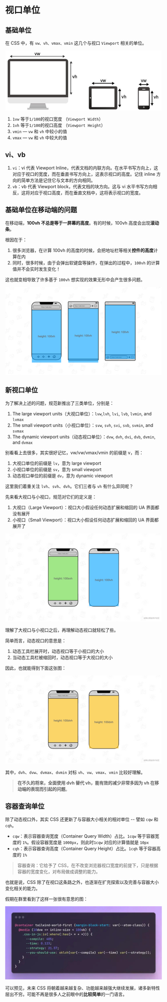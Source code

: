 # 视口单位

## 基础单位

在 CSS 中，有 `vw、vh、vmax、vmin` 这几个与视口 `Viewport` 相关的单位。

![图片](./assets/640.png)

1. `1vw` 等于`1/100`的视口宽度 （`Viewport Width`）
2. `1vh` 等于`1/100`的视口高度 （`Viewport Height`）
3. `vmin` — `vw` 和 `vh` 中较小的值
4. `vmax` — `vw` 和 `vh` 中较大的值

## vi、vb

1. `vi`：vi 代表 Viewport Inline，代表文档的内联方向。在水平书写方向上，这对应于视口的宽度，而在垂直书写方向上，这表示视口的高度。记住 inline 方向的简单方法是记住它与文本的方向相同。
2. `vb`：vb 代表 Viewport block，代表文档的块方向。这与 vi 水平书写方向相反，这将对应于视口高度，而在垂直文档中，这将表示视口的宽度。

## 基础单位在移动端的问题

在移动端，**100vh 不总是等于一屏幕的高度**。有的时候，100vh 高度会出现**滚动条**。

根因在于：

1. 很多浏览器，在计算 100vh 的高度的时候，会把地址栏等相关**控件的高度**计算在内
2. 同时，很多时候，由于会弹出软键盘等操作，在弹出的过程中，`100vh` 的计算值并不会实时发生变化！

这也就变相导致了许多基于 `100vh` 想实现的效果无形中会产生很多问题。

![图片](./assets/640-1710504946142-3.png)

## 新视口单位

为了解决上述的问题，规范新推出了三类单位，分别是：

1. The large viewport units（大视口单位）：`lvw`,`lvh`, `lvi`, `lvb`, `lvmin`, and `lvmax`
2. The small viewport units（小视口单位）：`svw`, `svh`, `svi`, `svb`, `svmin`, and `svmax`
3. The dynamic viewport units（动态视口单位）：`dvw`, `dvh`, `dvi`, `dvb`, `dvmin`, and `dvmax`

别看看上去很多，其实很好记忆，vw/vw/vmax/vmin 的前缀是 v，而：

1. 大视口单位的前缀是 `lv`，意为 large viewport
2. 小视口单位的前缀是 `sv`，意为 small viewport
3. 动态视口单位的前缀是 `dv`，意为 dynamic viewport

这里我们着重关注 `lvh`、`svh`、`dvh`。它们三者与 `vh` 有什么异同呢？

先来看大视口与小视口，规范对它们的定义是：

1. 大视口（Large Viewport）：视口大小假设任何动态扩展和缩回的 UA 界面都没有展开
2. 小视口（Small Viewport）：视口大小假设任何动态扩展和缩回的 UA 界面都展开了

![图片](./assets/640-1710506136962-6.png)

理解了大视口与小视口之后，再理解动态视口就轻松了些。

简单而言，动态视口的意思是：

1. 动态工具栏展开时，动态视口等于小视口的大小
2. 当动态工具栏被缩回时，动态视口等于大视口的大小

因此，也就能得到下面这张图：

![图片](./assets/640-1710506163234-9.png)

其中，`dvh`、`dvw`、`dvmax`、`dvmin` 对标 `vh`、`vw`、`vmax`、`vmin` 比较好理解。

> **在不久的将来，全面使用 dvh 替代 vh，能有效的减少非常多因为 vh 在移动端的表现而引起的问题**。

## 容器查询单位

除了动态视口外，其实 CSS 还更新了与容器大小相关的相对单位 -- 譬如 `cqw` 和 `cqh`。

- `cqw`：表示容器查询宽度（Container Query Width）占比。`1cqw` 等于容器宽度的 `1%`。假设容器宽度是 `1000px`，则此时`1cqw` 对应的计算值就是 `10px`
- `cqh`：表示容器查询高度（Container Query Height）占比。`1cqh` 等于容器高度的 `1%`

> 容器查询：它给予了 CSS，在不改变浏览器视口宽度的前提下，只是根据容器的宽度变化，对布局做成调整的能力。

也就是说，CSS 除了在视口这条路之外，也逐渐在扩充探索以及完善与容器大小变化相关的能力。

假期在群里看到了这样一张很有意思的图：

![图片](./assets/640-1710513527965-41.jpeg)

可以预见，未来 CSS 将朝着越来越复杂、功能越来越强大继续发展，诸多新特性层出不穷。可能不再是很多人之前眼中的**比较简单**的一门语言。

































